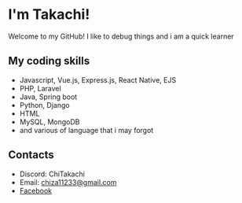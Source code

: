# I'm Takachi!

Welcome to my GitHub! I like to debug things and i am a quick learner

## My coding skills

- Javascript, Vue.js, Express.js, React Native, EJS
- PHP, Laravel
- Java, Spring boot
- Python, Django
- HTML
- MySQL, MongoDB
- and various of language that i may forgot 

## Contacts 
- Discord: ChiTakachi
- Email: chiza11233@gmail.com
- [Facebook](https://www.facebook.com/Lastgamedo.ta/)
